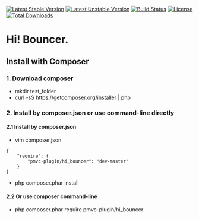 [![Latest Stable Version](https://poser.pugx.org/pmvc-plugin/hi_bouncer/v/stable)](https://packagist.org/packages/pmvc-plugin/hi_bouncer) 
[![Latest Unstable Version](https://poser.pugx.org/pmvc-plugin/hi_bouncer/v/unstable)](https://packagist.org/packages/pmvc-plugin/hi_bouncer) 
[![Build Status](https://travis-ci.org/pmvc-plugin/hi_bouncer.svg?branch=master)](https://travis-ci.org/pmvc-plugin/hi_bouncer)
[![License](https://poser.pugx.org/pmvc-plugin/hi_bouncer/license)](https://packagist.org/packages/pmvc-plugin/hi_bouncer)
[![Total Downloads](https://poser.pugx.org/pmvc-plugin/hi_bouncer/downloads)](https://packagist.org/packages/pmvc-plugin/hi_bouncer) 

Hi! Bouncer.
===============

## Install with Composer
### 1. Download composer
   * mkdir test_folder
   * curl -sS https://getcomposer.org/installer | php

### 2. Install by composer.json or use command-line directly
#### 2.1 Install by composer.json
   * vim composer.json
```
{
    "require": {
        "pmvc-plugin/hi_bouncer": "dev-master"
    }
}
```
   * php composer.phar install

#### 2.2 Or use composer command-line
   * php composer.phar require pmvc-plugin/hi_bouncer

